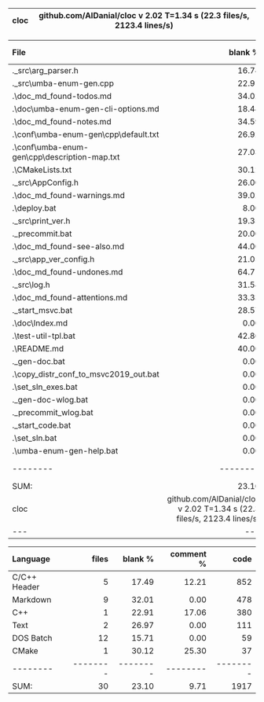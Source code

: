 cloc|github.com/AlDanial/cloc v 2.02  T=1.34 s (22.3 files/s, 2123.4 lines/s)
--- | ---

File|blank %|comment %|code
:-------|-------:|-------:|-------:
.\_src\arg_parser.h|16.74|11.99|779
.\_src\umba-enum-gen.cpp|22.91|17.06|380
.\doc\_md\_found-todos.md|34.02|0.00|159
.\doc\umba-enum-gen-cli-options.md|18.48|0.00|150
.\doc\_md\_found-notes.md|34.59|0.00|104
.\conf\umba-enum-gen\cpp\default.txt|26.92|0.00|57
.\conf\umba-enum-gen\cpp\description-map.txt|27.03|0.00|54
.\CMakeLists.txt|30.12|25.30|37
.\_src\AppConfig.h|26.00|6.00|34
.\doc\_md\_found-warnings.md|39.02|0.00|25
.\deploy.bat|8.00|0.00|23
.\_src\print_ver.h|19.35|16.13|20
.\_precommit.bat|20.00|0.00|16
.\doc\_md\_found-see-also.md|44.00|0.00|14
.\_src\app_ver_config.h|21.05|15.79|12
.\doc\_md\_found-undones.md|64.71|0.00|12
.\_src\log.h|31.58|31.58|7
.\doc\_md\_found-attentions.md|33.33|0.00|6
.\_start_msvc.bat|28.57|0.00|5
.\doc\Index.md|0.00|0.00|5
.\test-util-tpl.bat|42.86|0.00|4
.\README.md|40.00|0.00|3
.\_gen-doc.bat|0.00|0.00|2
.\copy_distr_conf_to_msvc2019_out.bat|0.00|0.00|2
.\set_sln_exes.bat|0.00|0.00|2
.\_gen-doc-wlog.bat|0.00|0.00|1
.\_precommit_wlog.bat|0.00|0.00|1
.\_start_code.bat|0.00|0.00|1
.\set_sln.bat|0.00|0.00|1
.\umba-enum-gen-help.bat|0.00|0.00|1
--------|--------|--------|--------
SUM:|23.10|9.71|1917
cloc|github.com/AlDanial/cloc v 2.02  T=1.34 s (22.3 files/s, 2123.4 lines/s)
--- | ---

Language|files|blank %|comment %|code
:-------|-------:|-------:|-------:|-------:
C/C++ Header|5|17.49|12.21|852
Markdown|9|32.01|0.00|478
C++|1|22.91|17.06|380
Text|2|26.97|0.00|111
DOS Batch|12|15.71|0.00|59
CMake|1|30.12|25.30|37
--------|--------|--------|--------|--------
SUM:|30|23.10|9.71|1917
